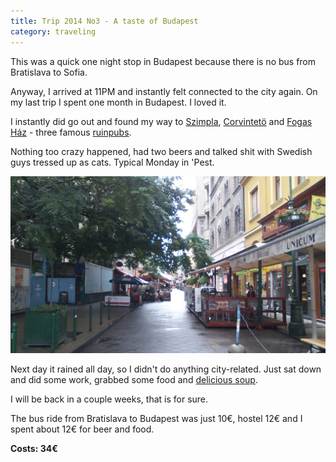 ```yaml
---
title: Trip 2014 No3 - A taste of Budapest
category: traveling
---
```


This was a quick one night stop in Budapest because there is no bus from
Bratislava to Sofia.

Anyway, I arrived at 11PM and instantly felt connected to the city again. On my
last trip I spent one month in Budapest. I loved it.

I instantly did go out and found my way to [Szimpla](http://szimpla.hu/en),
[Corvintetö](http://corvinteto.hu/) and [Fogas
Ház](https://www.facebook.com/fogashaz) - three famous
[ruinpubs](http://ruinpubs.com/).

Nothing too crazy happened, had two beers and talked shit with Swedish guys
tressed up as cats. Typical Monday in 'Pest.

![](/pictures/Hungary/Budapest/100_1050.jpg)

Next day it rained all day, so I didn't do anything city-related. Just sat down
and did some work, grabbed some food and [delicious soup](https://www.facebook.com/levespont).

I will be back in a couple weeks, that is for sure.

The bus ride from Bratislava to Budapest was just 10€, hostel 12€ and I spent
about 12€ for beer and food.

**Costs: 34€**
